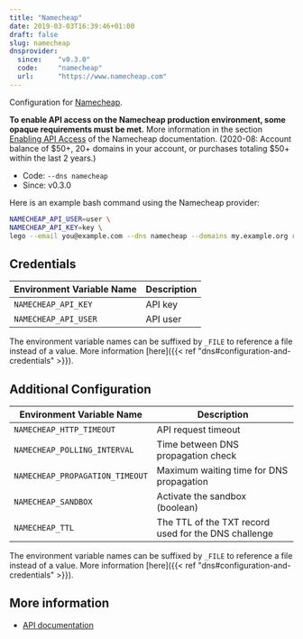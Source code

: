 ```yaml
---
title: "Namecheap"
date: 2019-03-03T16:39:46+01:00
draft: false
slug: namecheap
dnsprovider:
  since:    "v0.3.0"
  code:     "namecheap"
  url:      "https://www.namecheap.com"
---
```


<!-- THIS DOCUMENTATION IS AUTO-GENERATED. PLEASE DO NOT EDIT. -->
<!-- providers/dns/namecheap/namecheap.toml -->
<!-- THIS DOCUMENTATION IS AUTO-GENERATED. PLEASE DO NOT EDIT. -->


Configuration for [Namecheap](https://www.namecheap.com).

**To enable API access on the Namecheap production environment, some opaque requirements must be met.**
More information in the section [Enabling API Access](https://www.namecheap.com/support/api/intro/) of the Namecheap documentation.
(2020-08: Account balance of $50+, 20+ domains in your account, or purchases totaling $50+ within the last 2 years.)



<!--more-->

- Code: `--dns namecheap`
- Since: v0.3.0


Here is an example bash command using the Namecheap provider:

```bash
NAMECHEAP_API_USER=user \
NAMECHEAP_API_KEY=key \
lego --email you@example.com --dns namecheap --domains my.example.org run
```




## Credentials

| Environment Variable Name | Description |
|-----------------------|-------------|
| `NAMECHEAP_API_KEY` | API key |
| `NAMECHEAP_API_USER` | API user |

The environment variable names can be suffixed by `_FILE` to reference a file instead of a value.
More information [here]({{< ref "dns#configuration-and-credentials" >}}).


## Additional Configuration

| Environment Variable Name | Description |
|--------------------------------|-------------|
| `NAMECHEAP_HTTP_TIMEOUT` | API request timeout |
| `NAMECHEAP_POLLING_INTERVAL` | Time between DNS propagation check |
| `NAMECHEAP_PROPAGATION_TIMEOUT` | Maximum waiting time for DNS propagation |
| `NAMECHEAP_SANDBOX` | Activate the sandbox (boolean) |
| `NAMECHEAP_TTL` | The TTL of the TXT record used for the DNS challenge |

The environment variable names can be suffixed by `_FILE` to reference a file instead of a value.
More information [here]({{< ref "dns#configuration-and-credentials" >}}).




## More information

- [API documentation](https://www.namecheap.com/support/api/methods.aspx)

<!-- THIS DOCUMENTATION IS AUTO-GENERATED. PLEASE DO NOT EDIT. -->
<!-- providers/dns/namecheap/namecheap.toml -->
<!-- THIS DOCUMENTATION IS AUTO-GENERATED. PLEASE DO NOT EDIT. -->
